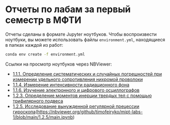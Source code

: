 # Отчеты по лабам за первый семестр в МФТИ

Отчеты сделаны в формате Jupyter ноутбуков. Чтобы воспроизвести ноутбуки, вы можете использовать файлы `environment.yml`, находящиеся в папках каждой из работ:

```bash
conda env create -f environment.yml
```

Ссылки на просмотр ноутбуков через NBViewer:

- [1.1.1. Определение систематических и случайных погрешностей при измерении удельного сопротивления нихромой проволоки](https://nbviewer.org/github/timofeiryko/mipt-labs-1/blob/main/1.1.1/main.ipynb)
- [1.1.4. Измерение интенсивности радиационного фона](https://nbviewer.org/github/timofeiryko/mipt-labs-1/blob/main/1.1.4/main.ipynb)
- [1.1.6. Изучение электронного и цифрового осциллографов](https://nbviewer.org/github/timofeiryko/mipt-labs-1/blob/main/1.1.6/main.ipynb)
- [1.2.3. Определение моментов инерции твердых тел с помощью трифилярного подвеса](https://nbviewer.org/github/timofeiryko/mipt-labs-1/blob/main/1.2.3/main.ipynb)
-  [1.2.5. Исследование вынужденной регулярной прецессии гироскопа]()(https://nbviewer.org/github/timofeiryko/mipt-labs-1/blob/main/1.2.5/main.ipynb)